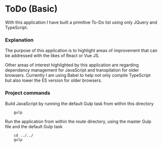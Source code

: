 # ToDo (Basic)

With this application I have built a primitive To-Do list using only JQuery and TypeScript.

### Explanation ###

The purpose of this application is to highlight areas of improvement that can be addressed with the likes of React or Vue JS.

Other areas of interest highlighted by this application are regarding dependancy management for JavaScript and transpilation for older browsers. Currently I am using Babel to help not only compile TypeScript but also lower the ES version for older browsers.

### Project commands ###

Build JavaScript by running the default Gulp task from within this directory
```
    gulp
```

Run the application from within the route directory, using the master Gulp file and the default Gulp task
```
    cd ../../
    gulp
```


